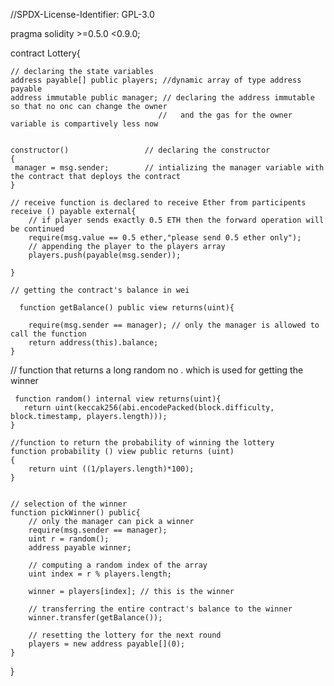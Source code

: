 //SPDX-License-Identifier: GPL-3.0
 
pragma solidity >=0.5.0 <0.9.0;

contract Lottery{
    
    // declaring the state variables
    address payable[] public players; //dynamic array of type address payable
    address immutable public manager; // declaring the address immutable so that no onc can change the owner 
                                     //   and the gas for the owner variable is compartively less now 
    
     
    constructor()                 // declaring the constructor 
    { 
     manager = msg.sender;        // intializing the manager variable with the contract that deploys the contract
    }
    
    // receive function is declared to receive Ether from participents 
    receive () payable external{
        // if player sends exactly 0.5 ETH then the forward operation will be continued
        require(msg.value == 0.5 ether,"please send 0.5 ether only");
        // appending the player to the players array
        players.push(payable(msg.sender));
     
    }
    
    // getting the contract's balance in wei
    
      function getBalance() public view returns(uint){
        
        require(msg.sender == manager); // only the manager is allowed to call the function 
        return address(this).balance;
    }
   
   // function that returns a long random no . which is used for getting the winner
   
     function random() internal view returns(uint){
       return uint(keccak256(abi.encodePacked(block.difficulty, block.timestamp, players.length)));
    }
    
    //function to return the probability of winning the lottery   
    function probability () view public returns (uint)
    {
        return uint ((1/players.length)*100);
    }
    
    
    // selection of the winner
    function pickWinner() public{
        // only the manager can pick a winner 
        require(msg.sender == manager);
        uint r = random();
        address payable winner;
        
        // computing a random index of the array
        uint index = r % players.length;
    
        winner = players[index]; // this is the winner
        
        // transferring the entire contract's balance to the winner
        winner.transfer(getBalance());
        
        // resetting the lottery for the next round
        players = new address payable[](0);
    }

}
